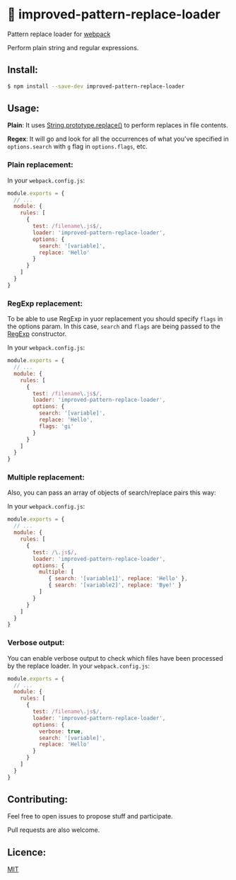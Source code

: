 # 🔬 improved-pattern-replace-loader
Pattern replace loader for [webpack](https://webpack.js.org/)

Perform plain string and regular expressions. 

## Install:

```bash
$ npm install --save-dev improved-pattern-replace-loader
```


## Usage:

**Plain**: It uses [String.prototype.replace()](https://developer.mozilla.org/en-US/docs/Web/JavaScript/Reference/Global_Objects/String/replace) to perform replaces in file contents.

**Regex**: It will go and look for all the occurrences of what you've specified  in `options.search` with `g` flag in `options.flags`, etc.

### Plain replacement:

In your `webpack.config.js`:

```javascript
module.exports = {
  // ...
  module: {
    rules: [
      {
        test: /filename\.js$/,
        loader: 'improved-pattern-replace-loader',
        options: {
          search: '[variable]',
          replace: 'Hello'
        }
      }
    ]
  }
}
```

### RegExp replacement:

To be able to use RegExp in yuor replacement you should specify `flags` in the options param. In this case, `search` and `flags` are being
passed to the [RegExp](https://developer.mozilla.org/en-US/docs/Web/JavaScript/Reference/Global_Objects/RegExp) constructor.

In your `webpack.config.js`:

```javascript
module.exports = {
  // ...
  module: {
    rules: [
      {
        test: /filename\.js$/,
        loader: 'improved-pattern-replace-loader',
        options: {
          search: '[variable]',
          replace: 'Hello',
          flags: 'gi'
        }
      }
    ]
  }
}
```

### Multiple replacement:

Also, you can pass an array of objects of search/replace pairs this way:

In your `webpack.config.js`:

```javascript
module.exports = {
  // ...
  module: {
    rules: [
      {
        test: /\.js$/,
        loader: 'improved-pattern-replace-loader',
        options: {
          multiple: [
             { search: '[variable1]', replace: 'Hello' },
             { search: '[variable2]', replace: 'Bye!' }
          ]
        }
      }
    ]
  }
}
```

### Verbose output:
You can enable verbose output to check which files have been processed by the replace loader.
In your `webpack.config.js`:

```javascript
module.exports = {
  // ...
  module: {
    rules: [
      {
        test: /filename\.js$/,
        loader: 'improved-pattern-replace-loader',
        options: {
          verbose: true,
          search: '[variable]',
          replace: 'Hello'
        }
      }
    ]
  }
}
```

## Contributing:

Feel free to open issues to propose stuff and participate. 

Pull requests are also welcome.

## Licence:

[MIT](http://en.wikipedia.org/wiki/MIT_License)
